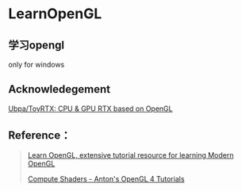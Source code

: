# LearnOpenGL

## 学习opengl

only for windows

## Acknowledegement

[Ubpa/ToyRTX: CPU & GPU RTX based on OpenGL](https://github.com/Ubpa/ToyRTX)

## Reference：
> [Learn OpenGL, extensive tutorial resource for learning Modern OpenGL](https://learnopengl.com/)
>
> [Compute Shaders - Anton's OpenGL 4 Tutorials](https://antongerdelan.net/opengl/compute.html)